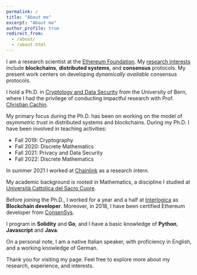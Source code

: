 ```yaml
---
permalink: /
title: "About me"
excerpt: "About me"
author_profile: true
redirect_from: 
  - /about/
  - /about.html
---
```


I am a research scientist at the [Ethereum Foundation](https://ethereum.org/en/foundation/). My [research interests](https://dblp.uni-trier.de/pid/265/5787.html) include **blockchains**, **distributed systems**, and **consensus** protocols. My present work centers on developing *dynamically available* consensus protocols. 

I hold a Ph.D. in [Cryptology and Data Security](https://crypto.unibe.ch) from the University of Bern, where I had the privilege of conducting impactful research with Prof. [Christian Cachin](https://crypto.unibe.ch/cc/). 

My primary focus during the Ph.D. has been on working on the model of *asymmetric trust* in distributed systems and blockchains. During my Ph.D. I have been involved in teaching activities:

- Fall 2019: Cryptography
- Fall 2020: Discrete Mathematics
- Fall 2021: Privacy and Data Security
- Fall 2022: Discrete Mathematics

In summer 2021 I worked at [Chainlink](https://chainlinklabs.com) as a research intern.

My academic background is rooted in Mathematics, a discipline I studied at [Università Cattolica del Sacro Cuore](https://brescia.unicatt.it/facolta/scienze-matematiche-fisiche-e-naturali?rdeLocaleAttr=en).

Before joining the Ph.D., I worked for a year and a half at [Interlogica](https://www.interlogica.it/en/) as **Blockchain developer**. Moreover, in 2018, I have been certified Ethereum developer from [ConsenSys](https://consensys.net/academy/bootcamp/). 

I program in **Solidity** and **Go**, and I have a basic knowledge of **Python**, **Javascript** and **Java**. 

On a personal note, I am a native Italian speaker, with proficiency in English, and a working knowledge of German.

Thank you for visiting my page. Feel free to explore more about my research, experience, and interests.
